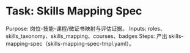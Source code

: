 # Task: Skills Mapping Spec

Purpose: 岗位-技能-课程/微证书映射与评估证据。
Inputs: roles、skills_taxonomy、skills_mapping、courses、badges
Steps: 产出 skills-mapping-spec（skills-mapping-spec-tmpl.yaml）。

